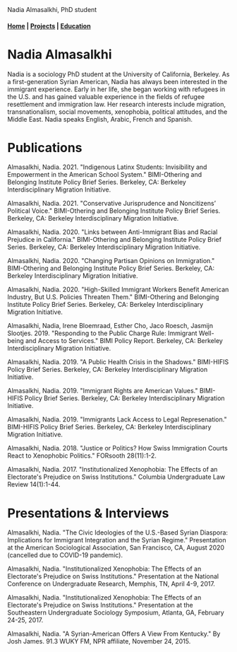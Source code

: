 <head> 
	Nadia Almasalkhi, PhD student
</head>

<nav><h4>
	<a href="nalmasalkhi.github.io/index">Home</a> | <a href="nalmasalkhi.github.io/projects">Projects</a> | <a href="nalmasalkhi.github.io/education">Education</a>
</h4></nav>

# Nadia Almasalkhi

Nadia is a sociology PhD student at the University of California, Berkeley. As a first-generation Syrian American, Nadia has always been interested in the immigrant experience. Early in her life, she began working with refugees in the U.S. and has gained valuable experience in the fields of refugee resettlement and immigration law. Her research interests include migration, transnationalism, social movements, xenophobia, political attitudes, and the Middle East. Nadia speaks English, Arabic, French and Spanish.

# Publications

Almasalkhi, Nadia. 2021. "Indigenous Latinx Students: Invisibility and Empowerment in the American School System." BIMI-Othering and Belonging Institute Policy Brief Series. Berkeley, CA: Berkeley Interdisciplinary Migration Initiative.

Almasalkhi, Nadia. 2021. "Conservative Jurisprudence and Noncitizens’ Political Voice." BIMI-Othering and Belonging Institute Policy Brief Series. Berkeley, CA: Berkeley Interdisciplinary Migration Initiative.

Almasalkhi, Nadia. 2020. "Links between Anti-Immigrant Bias and Racial Prejudice in California." BIMI-Othering and Belonging Institute Policy Brief Series. Berkeley, CA: Berkeley Interdisciplinary Migration Initiative.

Almasalkhi, Nadia. 2020. "Changing Partisan Opinions on Immigration." BIMI-Othering and Belonging Institute Policy Brief Series. Berkeley, CA: Berkeley Interdisciplinary Migration Initiative.

Almasalkhi, Nadia. 2020. "High-Skilled Immigrant Workers Benefit American Industry, But U.S. Policies Threaten Them." BIMI-Othering and Belonging Institute Policy Brief Series. Berkeley, CA: Berkeley Interdisciplinary Migration Initiative. 

Almasalkhi, Nadia, Irene Bloemraad, Esther Cho, Jaco Roesch, Jasmijn Slootjes. 2019. "Responding to the Public Charge Rule: Immigrant Well-being and Access to Services." BIMI Policy Report. Berkeley, CA: Berkeley Interdisciplinary Migration Initiative.

Almasalkhi, Nadia. 2019. "A Public Health Crisis in the Shadows." BIMI-HIFIS Policy Brief Series. Berkeley, CA: Berkeley Interdisciplinary Migration Initiative.

Almasalkhi, Nadia. 2019. "Immigrant Rights are American Values." BIMI-HIFIS Policy Brief Series. Berkeley, CA: Berkeley Interdisciplinary Migration Initiative.

Almasalkhi, Nadia. 2019. "Immigrants Lack Access to Legal Represenation." BIMI-HIFIS Policy Brief Series. Berkeley, CA: Berkeley Interdisciplinary Migration Initiative.

Almasalkhi, Nadia. 2018. "Justice or Politics? How Swiss Immigration Courts React to Xenophobic Politics." FORsooth 28(11):1-2. 

Almasalkhi, Nadia. 2017. "Institutionalized Xenophobia: The Effects of an Electorate's Prejudice on Swiss Institutions." Columbia Undergraduate Law Review 14(1):1-44.

# Presentations & Interviews

Almasalkhi, Nadia. "The Civic Ideologies of the U.S.-Based Syrian Diaspora: Implications for Immigrant Integration and the Syrian Regime." Presentation at the American Sociological Association, San Francisco, CA, August 2020 (cancelled due to COVID-19 pandemic).

Almasalkhi, Nadia. "Institutionalized Xenophobia: The Effects of an Electorate's Prejudice on Swiss Institutions." Presentation at the National Conference on Undergraduate Research, Memphis, TN, April 4-9, 2017.

Almasalkhi, Nadia. "Institutionalized Xenophobia: The Effects of an Electorate's Prejudice on Swiss Institutions." Presentation at the Southeastern Undergraduate Sociology Symposium, Atlanta, GA, February 24-25, 2017.

Almasalkhi, Nadia. "A Syrian-American Offers A View From Kentucky." By Josh James. 91.3 WUKY FM, NPR affiliate, November 24, 2015.
